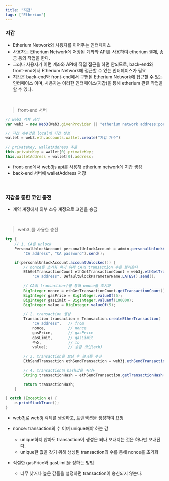 ```yaml
---
title: "지갑"
tags: ["Etherium"]
---
```




### 지갑

- Etherium Network와 사용자를 이어주는 인터페이스
- 사용자는 Etherium Network에 저장된 계좌와 API를 사용하여 etherium 결제, 송금 등의 작업을 한다.
- 그러나 사용자가 이런 계좌와 API에 직접 접근을 하면 안되므로, back-end와 front-end에서 Etherium Network에 접근할 수 있는 인터페이스가 필요
- 지갑은 back-end와 front-end에서 구현된 Etherium Network에 접근할 수 있는 인터페이스 이며, 사용자는 이러한 인터페이스(지갑)을 통해 etherium 관련 작업을 할 수 있다.

<br>

> front-end 서버

```javascript
// web3 객체 생성
var web3 = new Web3(Web3.givenProvider || "etherium network address:port");

// 지갑 개수만큼 local에 지갑 생성
wallet = web3.eth.accounts.wallet.create("지갑 개수")

// privateKey, walletAddress 추출
this.privateKey = wallet[0].privateKey;
this.walletAddress = wallet[0].address;
```

- front-end에서 web3js api를 사용해 etherium network에 지갑 생성
- back-end 서버에 walletAddress 저장

<br>

### 지갑을 통한 코인 충전

- 계약 계정에서 외부 소유 계정으로 코인을 송금

<br>

> web3.j를 사용한 충전

```java
try {
    // 1. CA를 unlock
    PersonalUnlockAccount personalUnlockAccount = admin.personalUnlockAccount(
        "CA address", "CA password").send();

    if(personalUnlockAccount.accountUnlocked()) {
        // nonce를 초기화 하기 위해 CA의 transaction 수를 불러온다
        EthGetTransactionCount ethGetTransactionCount = web3j.ethGetTransactionCount(
            "CA address", DefaultBlockParameterName.LATEST).send();
		
        // CA의 transaction수를 통해 nonce를 초기화
        BigInteger nonce = ethGetTransactionCount.getTransactionCount();
        BigInteger gasPrice = BigInteger.valueOf(5);
        BigInteger gasLimit = BigInteger.valueOf(100000);
        BigInteger value = BigInteger.valueOf(5);
		
        // 2. transaction 생성
        Transaction transaction = Transaction.createEtherTransaction(
            "CA address",	// from
            nonce,			// nonce
            gasPrice,		// gasPrice
            gasLimit,		// gasLimit
            주소,			   // to
            value);			// 송금 코인(eth)
		
        // 3. transaction을 보낸 후 결과를 수신
        EthSendTransaction ethSendTransaction = web3j.ethSendTransaction(transaction).send();
		
        // 4. transaction의 hash값을 저장+
        String transactionHash = ethSendTransaction.getTransactionHash();

        return transactionHash;
    }

} catch (Exception e) {
    e.printStackTrace();
}
```

- web3j로 web3j 객체를 생성하고, 트랜잭션을 생성하여 요청
- nonce: transaction의 수 이며 unique해야 하는 값
  - unique하지 않아도 transaction이 생성은 되나 보내지는 것은 하나만 보내진다.
  - unique한 값을 갖기 위해 생성된 transaction의 수를 통해 nonce를 초기화

- 적절한 gasPrice와 gasLimit을 정하는 방법
  - 너무 낮거나 높은 값들을 설정하면 transaction이 송신되지 않는다.



